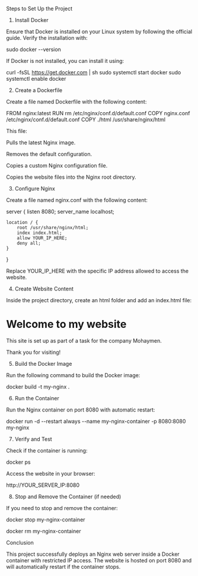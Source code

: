 Steps to Set Up the Project

1. Install Docker

Ensure that Docker is installed on your Linux system by following the official guide. Verify the installation with:

sudo docker --version

If Docker is not installed, you can install it using:

curl -fsSL https://get.docker.com | sh
sudo systemctl start docker
sudo systemctl enable docker

2. Create a Dockerfile

Create a file named Dockerfile with the following content:

FROM nginx:latest
RUN rm /etc/nginx/conf.d/default.conf
COPY nginx.conf /etc/nginx/conf.d/default.conf
COPY ./html /usr/share/nginx/html

This file:

Pulls the latest Nginx image.

Removes the default configuration.

Copies a custom Nginx configuration file.

Copies the website files into the Nginx root directory.

3. Configure Nginx

Create a file named nginx.conf with the following content:

server {
    listen 8080;
    server_name localhost;

    location / {
        root /usr/share/nginx/html;
        index index.html;
        allow YOUR_IP_HERE;
        deny all;
    }
}

Replace YOUR_IP_HERE with the specific IP address allowed to access the website.

4. Create Website Content

Inside the project directory, create an html folder and add an index.html file:

<!DOCTYPE html>
<html>
<head>
    <title>Welcome</title>
</head>
<body>
    <h1>Welcome to my website</h1>
    <p>This site is set up as part of a task for the company Mohaymen.</p>
    <p>Thank you for visiting!</p>
</body>
</html>

5. Build the Docker Image

Run the following command to build the Docker image:

docker build -t my-nginx .

6. Run the Container

Run the Nginx container on port 8080 with automatic restart:

docker run -d --restart always --name my-nginx-container -p 8080:8080 my-nginx

7. Verify and Test

Check if the container is running:

docker ps

Access the website in your browser:

http://YOUR_SERVER_IP:8080

8. Stop and Remove the Container (if needed)

If you need to stop and remove the container:

docker stop my-nginx-container

docker rm my-nginx-container

Conclusion

This project successfully deploys an Nginx web server inside a Docker container with restricted IP access. The website is hosted on port 8080 and will automatically restart if the container stops.

